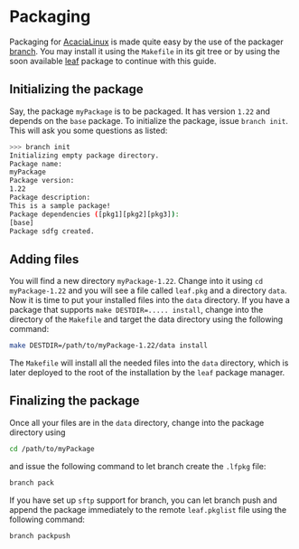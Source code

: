 # Packaging
Packaging for [AcaciaLinux](https://github.com/AcaciaLinux) is made quite easy by the use of the packager [branch](https://github.com/AcaciaLinux/branch). You may install it using the `Makefile` in its git tree or by using the soon available [leaf](https://github.com/AcaciaLinux/leaf) package to continue with this guide.

## Initializing the package
Say, the package `myPackage` is to be packaged. It has version `1.22` and depends on the `base` package. To initialize the package, issue `branch init`. This will ask you some questions as listed:
```bash
>>> branch init
Initializing empty package directory.
Package name: 
myPackage
Package version: 
1.22
Package description: 
This is a sample package!
Package dependencies ([pkg1][pkg2][pkg3]): 
[base]
Package sdfg created.
```
## Adding files
You will find a new directory `myPackage-1.22`. Change into it using `cd myPackage-1.22` and you will see a file called `leaf.pkg` and a directory `data`. Now it is time to put your installed files into the `data` directory. If you have a package that supports `make DESTDIR=..... install`, change into the directory of the `Makefile` and target the data directory using the following command: 
```bash
make DESTDIR=/path/to/myPackage-1.22/data install
```
The `Makefile` will install all the needed files into the `data` directory, which is later deployed to the root of the installation by the `leaf` package manager.
## Finalizing the package
Once all your files are in the `data` directory, change into the package directory using
```bash
cd /path/to/myPackage
```
and issue the following command to let branch create the `.lfpkg` file:
```bash
branch pack
```
If you have set up `sftp` support for branch, you can let branch push and append the package immediately to the remote `leaf.pkglist` file using the following command:
```bash
branch packpush
```